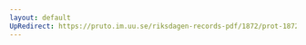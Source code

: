 ```yaml
---
layout: default
UpRedirect: https://pruto.im.uu.se/riksdagen-records-pdf/1872/prot-1872--ak--503/prot-1872--ak--503_061.pdf
---
```

